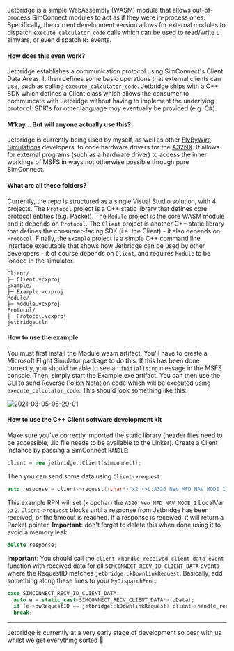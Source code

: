Jetbridge is a simple WebAssembly (WASM) module that allows out-of-process SimConnect modules to act as if they were in-process ones. Specifically, the current development version allows for external modules to dispatch `execute_calculator_code` calls which can be used to read/write `L:` simvars, or even dispatch `H:` events.

#### How does this even work?

Jetbridge establishes a communication protocol using SimConnect's Client Data Areas. It then defines some basic operations that external clients can use, such as calling `execute_calculator_code`. Jetbridge ships with a C++ SDK which defines a Client class which allows the consumer to communcate with Jetbridge without having to implement the underlying protocol. SDK's for other language _may_ eventually be provided (e.g. C#).

#### M’kay… But will anyone actually use this?

Jetbridge is currently being used by myself, as well as other [FlyByWire Simulations](https://flybywiresim.com/) developers, to code hardware drivers for the [A32NX](https://github.com/flybywiresim/a32nx). It allows for external programs (such as a hardware driver) to access the inner workings of MSFS in ways not otherwise possible through pure SimConnect.


#### What are all these folders?

Currently, the repo is structured as a single Visual Studio solution, with 4 projects. The `Protocol` project is a C++ static library that defines core protocol entities (e.g. Packet). The `Module` project is the core WASM module and it depends on `Protocol`. The `Client` project is another C++ static library that defines the consumer-facing SDK (i.e. the Client) - it also depends on `Protocol`. Finally, the `Example` project is a simple C++ command line interface executable that shows how Jetbridge can be used by other developers - it of course depends on `Client`, and requires `Module` to be loaded in the simulator.

```
Client/
├─ Client.vcxproj
Example/
├─ Example.vcxproj
Module/
├─ Module.vcxproj
Protocol/
├─ Protocol.vcxproj
jetbridge.sln
```

#### How to use the example

You must first install the Module wasm artifact. You'll have to create a Microsoft Flight Simulator package to do this. If this has been done correctly, you should be able to see an `initialising` message in the MSFS console. Then, simply start the Example.exe artifact. You can then use the CLI to send [Reverse Polish Notation](https://docs.flightsimulator.com/html/Additional_Information/Reverse_Polish_Notation.htm) code which will be executed using `execute_calculator_code`. This should look something like this:

![2021-03-05-05-29-01](https://user-images.githubusercontent.com/7229472/110072171-478cfd80-7d75-11eb-859f-200f31bc6c6e.gif)

#### How to use the C++ Client software development kit

Make sure you've correctly imported the static library (header files need to be accessible, .lib file needs to be available to the Linker).
Create a Client instance by passing a SimConnect `HANDLE`:

```c++
client = new jetbridge::Client(simconnect);
```

Then you can send some data using `Client->request`:

```c++
auto response = client->request((char*)"x2 (>L:A320_Neo_MFD_NAV_MODE_1)");
```

This example RPN will set (`x` opchar) the `A320_Neo_MFD_NAV_MODE_1` LocalVar to `2`.
`Client->request` blocks until a response from Jetbridge has been received, or the timeout is reached.
If a response is received, it will return a Packet pointer.
**Important**: don't forget to delete this when done using it to avoid a memory leak.

```c++
delete response;
```

**Important**: You should call the `client->handle_received_client_data_event` function with received data for all `SIMCONNECT_RECV_ID_CLIENT_DATA` events where the RequestID matches `jetbridge::kDownlinkRequest`. Basically, add something along these lines to your `MyDispatchProc`:

```c++
case SIMCONNECT_RECV_ID_CLIENT_DATA:
  auto e = static_cast<SIMCONNECT_RECV_CLIENT_DATA*>(pData);
  if (e->dwRequestID == jetbridge::kDownlinkRequest) client->handle_received_client_data_event(e);
  break;
```

---

Jetbridge is currently at a very early stage of development so bear with us whilst we get everything sorted 🧸
